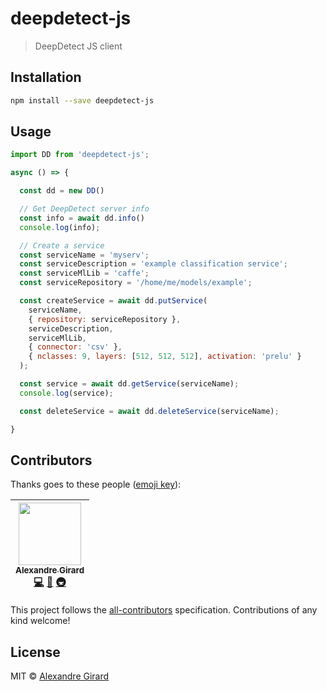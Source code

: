 # deepdetect-js

> DeepDetect JS client

## Installation

```sh
npm install --save deepdetect-js
```

## Usage

```js
import DD from 'deepdetect-js';

async () => {

  const dd = new DD()

  // Get DeepDetect server info
  const info = await dd.info()
  console.log(info);

  // Create a service
  const serviceName = 'myserv';
  const serviceDescription = 'example classification service';
  const serviceMlLib = 'caffe';
  const serviceRepository = '/home/me/models/example';

  const createService = await dd.putService(
    serviceName,
    { repository: serviceRepository },
    serviceDescription,
    serviceMlLib,
    { connector: 'csv' },
    { nclasses: 9, layers: [512, 512, 512], activation: 'prelu' }
  );

  const service = await dd.getService(serviceName);
  console.log(service);

  const deleteService = await dd.deleteService(serviceName);

}
```

## Contributors

Thanks goes to these people ([emoji key](https://github.com/kentcdodds/all-contributors#emoji-key)):

<!-- ALL-CONTRIBUTORS-LIST:START - Do not remove or modify this section -->
<!-- prettier-ignore -->
| [<img src="https://avatars2.githubusercontent.com/u/22868432?v=3" width="100px;"/><br /><sub><b>Alexandre Girard</b></sub>](https://github.com/alx)<br />[💻](https://github.com/alx/deepdetect-js/commits?author=alx "Code") [📖](https://github.com/alx/deepdetect-js/commits?author=alx "Documentation") [🚇](#infra-alx "Infrastructure (Hosting, Build-Tools, etc)") |
| :---: |
<!-- ALL-CONTRIBUTORS-LIST:END -->

This project follows the [all-contributors](https://github.com/kentcdodds/all-contributors) specification. Contributions of any kind welcome!

## License

MIT &copy; [Alexandre Girard](http://deepdetect.com)
